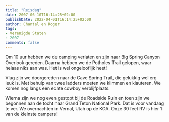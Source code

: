 ```yaml
---
title: "Reisdag"
date: 2007-06-10T16:14:25+02:00
publishDate: 2022-04-01T16:14:25+02:00
author: Chantal en Roger
tags:
- Verenigde Staten
- 2007
comments: false
---
```


Om 10 uur hebben we de camping verlaten en zijn naar Big Spring Canyon Overlook gereden. Daarna hebben we de Potholes Trail gelopen, waar helaas niks aan was. Het is wel ongelooflijk heet!

Vlug zijn we doorgereden naar de Cave Spring Trail, die gelukkig wel erg leuk is. Met behulp van twee ladders moeten we klimmen en klauteren. We komen nog langs een echte cowboy verblijfplaats.

Wierna zijn we nog even gestopt bij de Roadside Ruin en toen zijn we begonnen aan de tocht naar Grand Teton National Park. Dat is voor vandaag te ver. We overnachten in Vernal, Utah op de KOA. Onze 30 feet RV is hier 1 van de kleinste campers!
